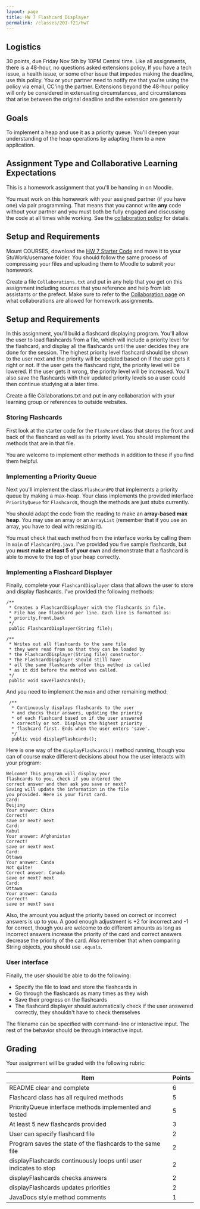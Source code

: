 ```yaml
---
layout: page
title: HW 7 Flashcard Displayer
permalink: /classes/201-f21/hw7
---
```


## Logistics
30 points, due Friday Nov 5th by 10PM Central time. Like all assignments, there is a 48-hour, no questions asked extensions policy. If you have a tech issue, a health issue, or some other issue that impedes making the deadline, use this policy.  You or your partner need to notify me that you're using the policy via email, CC'ing the partner. Extensions beyond the 48-hour policy will only be considered in extenuating circumstances, and circumstances that arise between the original deadline and the extension are generally 

## Goals
To implement a heap and use it as a priority queue. You'll deepen your understanding of the heap operations by adapting them to a new application.

## Assignment Type and Collaborative Learning Expectations
This is a homework assignment that you'll be handing in on Moodle.

You must work on this homework with your assigned partner (if you have one) via pair programming. That means that you cannot write **any** code without your partner and you must both be fully engaged and discussing the code at all times while working. See the [collaboration policy](collaboration) for details.

## Setup and Requirements
Mount COURSES, download the [HW 7 Starter Code](HW7Starter.zip) and move it to your StuWork/username folder. You should follow the same process of compressing your files and uploading them to Moodle to submit your homework. 

Create a file `Collaborations.txt` and put in any help that you get on this assignment including sources that you reference and help from lab assistants or the prefect. Make sure to refer to the [Collaboration page](collaboration) on what collaborations are allowed for homework assignments.

## Setup and Requirements
In this assignment, you'll build a flashcard displaying program. You'll allow the user to load flashcards from a file, which will include a priority level for the flashcard, and display all the flashcards until the user decides they are done for the session. The highest priority level flashcard should be shown to the user next and the priority will be updated based on if the user gets it right or not. If the user gets the flashcard right, the priority level will be lowered. If the user gets it wrong, the priority level will be increased. You'll also save the flashcards with their updated priority levels so a user could then continue studying at a later time. 

Create a file Collaborations.txt and put in any collaboration with your learning group or references to outside websites.

### Storing Flashcards
First look at the starter code for the `Flashcard` class that stores the front and back of the flashcard as well as its priority level. You should implement the methods that are in that file.

You are welcome to implement other methods in addition to these if you find them helpful.

### Implementing a Priority Queue
Next you'll implement the class `FlashcardPQ` that implements a priority queue by making a max-heap. Your class implements the provided interface `PriorityQueue` for `Flashcard`s, though the methods are just stubs currently.

You should adapt the code from the reading to make an **array-based max heap**. You may use an array or an `ArrayList` (remember that if you use an array, you have to deal with resizing it).

You must check that each method from the interface works by calling them in `main` of `FlashcardPQ.java`. I've provided you five sample flashcards, but you **must make at least 5 of your own** and demonstrate that a flashcard is able to move to the top of your heap correctly.

### Implementing a Flashcard Displayer
Finally, complete your `FlashcardDisplayer` class that allows the user to store and display flashcards. I've provided the following methods:

```
/**
 * Creates a FlashcardDisplayer with the flashcards in file. 
 * File has one flashcard per line. Each line is formatted as:
 * priority,front,back
 */
 public FlashcardDisplayer(String file);

/**
 * Writes out all flashcards to the same file
 * they were read from so that they can be loaded by
 * the FlashcardDisplayer(String file) constructor. 
 * The FlashcardDisplayer should still have 
 * all the same flashcards after this method is called 
 * as it did before the method was called.
 */
 public void saveFlashcards();
```

And you need to implement the `main` and other remaining method:
```
 /**
  * Continuously displays flashcards to the user
  * and checks their answers, updating the priority
  * of each flashcard based on if the user answered 
  * correctly or not. Displays the highest priority
  * flashcard first. Ends when the user enters 'save'.
  */
  public void displayFlashcards();
```

Here is one way of the `displayFlashcards()` method running, though you can of course make different decisions about how the user interacts with your program:
```
Welcome! This program will display your 
flashcards to you, check if you entered the 
correct answer and then ask you save or next? 
Saving will update the information in the file 
you provided. Here is your first card.
Card:
Beijing
Your answer: China
Correct!
save or next? next
Card:
Kabul
Your answer: Afghanistan
Correct!
save or next? next
Card:
Ottawa
Your answer: Canda
Not quite!
Correct answer: Canada
save or next? next
Card:
Ottawa
Your answer: Canada
Correct!
save or next? save
```

Also, the amount you adjust the priority based on correct or incorrect answers is up to you. A good enough adjustment is +2 for incorrect and -1 for correct, though you are welcome to do different amounts as long as incorrect answers increase the priority of the card and correct answers decrease the priority of the card. Also remember that when comparing String objects, you should use `.equals`.

### User interface
Finally, the user should be able to do the following:
* Specify the file to load and store the flashcards in
* Go through the flashcards as many times as they wish
* Save their progress on the flashcards
* The flashcard displayer should automatically check if the user answered correctly, they shouldn't have to check themselves

The filename can be specified with command-line or interactive input.
The rest of the  behavior should be through interactive input.

## Grading
Your assignment will be graded with the following rubric:

| Item | Points |
|-------|-------|
| README clear and complete | 6 |
| Flashcard class has all required methods | 5 |
| PriorityQueue interface methods implemented and tested | 5 |
| At least 5 new flashcards provided | 3 |
| User can specify flashcard file | 2 |
| Program saves the state of the flashcards to the same file | 2 |
| displayFlashcards continuously loops until user indicates to stop | 2 |
| displayFlashcards checks answers | 2 |
| displayFlashcards updates priorities | 2 |
| JavaDocs style method comments | 1 |